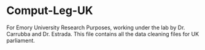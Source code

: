# Comput-Leg-UK
For Emory University Research Purposes, working under the lab by Dr. Carrubba and Dr. Estrada. This file contains all the data cleaning files for UK parliament.
